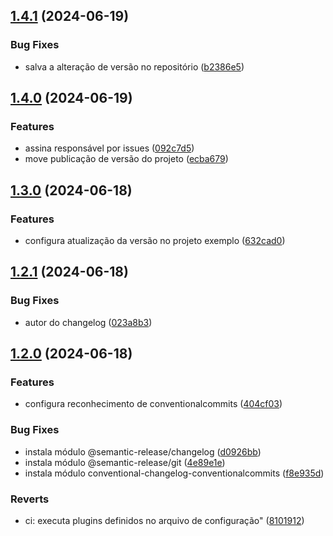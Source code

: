 ## [1.4.1](https://github.com/renebentes/semantic-release/compare/v1.4.0...v1.4.1) (2024-06-19)

### Bug Fixes

* salva a alteração de versão no repositório ([b2386e5](https://github.com/renebentes/semantic-release/commit/b2386e52b7d3820564c716cb26cd1f8f6d015a9d))

## [1.4.0](https://github.com/renebentes/semantic-release/compare/v1.3.0...v1.4.0) (2024-06-19)

### Features

* assina responsável por issues ([092c7d5](https://github.com/renebentes/semantic-release/commit/092c7d5121d640141292902e47717c77ec9cadaa))
* move publicação de versão do projeto ([ecba679](https://github.com/renebentes/semantic-release/commit/ecba679bfe2ab7a849fe505efdee33f37142b1e8))

## [1.3.0](https://github.com/renebentes/semantic-release/compare/v1.2.1...v1.3.0) (2024-06-18)

### Features

* configura atualização da versão no projeto exemplo ([632cad0](https://github.com/renebentes/semantic-release/commit/632cad0cfb8e663083465fc9ceba35fdb3c3c590))

## [1.2.1](https://github.com/renebentes/semantic-release/compare/v1.2.0...v1.2.1) (2024-06-18)

### Bug Fixes

* autor do changelog ([023a8b3](https://github.com/renebentes/semantic-release/commit/023a8b3a01b903328efc7f5001adfa5b5dee13e1))

## [1.2.0](https://github.com/renebentes/semantic-release/compare/v1.1.0...v1.2.0) (2024-06-18)

### Features

* configura reconhecimento de conventionalcommits ([404cf03](https://github.com/renebentes/semantic-release/commit/404cf0369120722bd3b3d26c44abdf7af149b265))

### Bug Fixes

* instala módulo @semantic-release/changelog ([d0926bb](https://github.com/renebentes/semantic-release/commit/d0926bb9debd768cbc103268782c574ad2eb5db6))
* instala módulo @semantic-release/git ([4e89e1e](https://github.com/renebentes/semantic-release/commit/4e89e1edfc902db2a1173c3f3dd42b5334f01479))
* instala módulo conventional-changelog-conventionalcommits ([f8e935d](https://github.com/renebentes/semantic-release/commit/f8e935de2e912840bebf12ae40bea8a37120bc5a))

### Reverts

* ci: executa plugins definidos no arquivo de configuração" ([8101912](https://github.com/renebentes/semantic-release/commit/81019127790b3798a652fa1b3c1e8ae10bafa48f))
